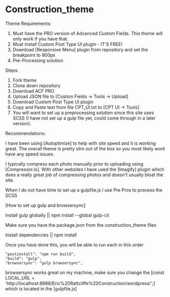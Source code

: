 # Construction_theme

Theme Requirements:

1) Must have the PRO version of Advanced Custom Fields. This theme will only work if you have that. 
2) Must install Custom Post Type UI plugin - IT'S FREE!
3) Download [Responsive Menu] plugin from repository and set the breakpoint to 800px
4) Pre-Processing solution


Steps:

1) Fork theme
2) Clone down repository 
3) Download ACF PRO 
4) Upload JSON file to [Custom Fields -> Tools -> Upload]
5) Download Custom Post Type UI plugin
6) Copy and Paste text from file CPT_UI.txt to [CPT UI -> Tools]
7) You will want to set up a preprocessing solution since this site uses SCSS (I have not set up a gulp file yet, could come through in a    later version).


Recommendations:

I have been using [Autoptimize] to help with site speed and it is working great. The overall theme is pretty slim out of the box so you most likely wont have any speed issues.

I typically compress each photo manually prior to uploading using [Compressor.io]. With other websites I have used the [Imagify] plugin which does a really great job of compressing photos and doesn't usually bloat the site. 

When I do not have time to set up a gulpfile.js I use Pre Pros to process the SCSS


[How to set up gulp and browsersync]

Install gulp globally || npm install --global gulp-cli

Make sure you have the package.json from the construction_theme files

Install dependencies || npm install

Once you have done this, you will be able to run each in this order 

    "postinstall": "npm run build",
    "build": "gulp",
    "browsersync": "gulp browsersync",
    
browsersync works great on my machine, make sure you change the [const LOCAL_URL = 'http://localhost:8888/Eric%20Rattcliffe%20Construction/wordpress/';] which is located in the [gulpfile.js]
